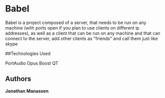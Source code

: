 # Babel

Babel is a project composed of a server, that needs to be run on any machine (with ports open if you plan to use clients on different ip addresses), as well as a client that can be run on any machine and that can connect to the server, add other clients as "friends" and call them just like skype

##Technologies Used

PortAudio
Opus
Boost
QT

## Authors

**Jonathan Manassen**
